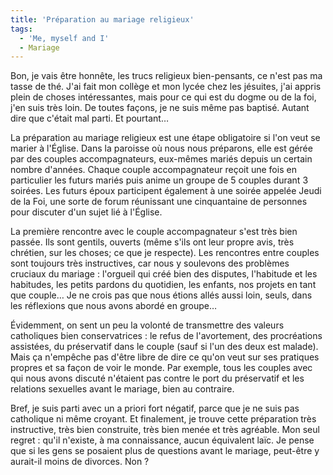 ```yaml
---
title: 'Préparation au mariage religieux'
tags:
  - 'Me, myself and I'
  - Mariage
---
```


Bon, je vais être honnête, les trucs religieux bien-pensants, ce n'est pas ma
tasse de thé. J'ai fait mon collège et mon lycée chez les jésuites, j'ai appris
plein de choses intéressantes, mais pour ce qui est du dogme ou de la foi, j'en
suis très loin. De toutes façons, je ne suis même pas baptisé. Autant dire que
c'était mal parti. Et pourtant…

<!-- more -->

La préparation au mariage religieux est une étape obligatoire si l'on veut se
marier à l'Église. Dans la paroisse où nous nous préparons, elle est gérée par
des couples accompagnateurs, eux-mêmes mariés depuis un certain nombre d'années.
Chaque couple accompagnateur reçoit une fois en particulier les futurs mariés
puis anime un groupe de 5 couples durant 3 soirées. Les futurs époux participent
également à une soirée appelée Jeudi de la Foi, une sorte de forum réunissant
une cinquantaine de personnes pour discuter d'un sujet lié à l'Église.

La première rencontre avec le couple accompagnateur s'est très bien passée. Ils
sont gentils, ouverts (même s'ils ont leur propre avis, très chrétien, sur les
choses; ce que je respecte). Les rencontres entre couples sont toujours très
instructives, car nous y soulevons des problèmes cruciaux du mariage&nbsp;:
l'orgueil qui créé bien des disputes, l'habitude et les habitudes, les petits
pardons du quotidien, les enfants, nos projets en tant que couple… Je ne crois
pas que nous étions allés aussi loin, seuls, dans les réflexions que nous avons
abordé en groupe…

Évidemment, on sent un peu la volonté de transmettre des valeurs catholiques
bien conservatrices&nbsp;: le refus de l'avortement, des procréations assistées,
du préservatif dans le couple (sauf si l'un des deux est malade). Mais ça
n'empêche pas d'être libre de dire ce qu'on veut sur ses pratiques propres et sa
façon de voir le monde. Par exemple, tous les couples avec qui nous avons
discuté n'étaient pas contre le port du préservatif et les relations sexuelles
avant le mariage, bien au contraire.

Bref, je suis parti avec un a priori fort négatif, parce que je ne suis pas
catholique ni même croyant. Et finalement, je trouve cette préparation très
instructive, très bien construite, très bien menée et très agréable. Mon seul
regret&nbsp;: qu'il n'existe, à ma connaissance, aucun équivalent laïc. Je pense
que si les gens se posaient plus de questions avant le mariage, peut-être y
aurait-il moins de divorces. Non&nbsp;?
